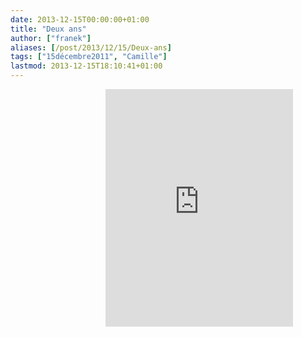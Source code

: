 ```yaml
---
date: 2013-12-15T00:00:00+01:00
title: "Deux ans"
author: ["franek"]
aliases: [/post/2013/12/15/Deux-ans]
tags: ["15décembre2011", "Camille"]
lastmod: 2013-12-15T18:10:41+01:00
---
```

<div style="margin:auto;width:200px;"><iframe allowtransparency="true" frameborder="0" height="380" src="https://embed.spotify.com/?uri=spotify:user:franek:playlist:6ESGt33pIaLjYk4VGSt5FV" width="300"></iframe></div>
